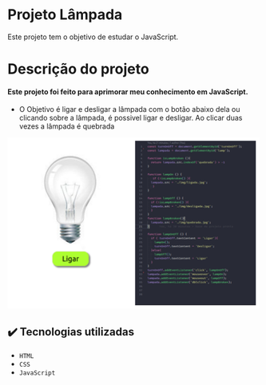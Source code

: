 # Projeto Lâmpada
Este projeto tem o objetivo de estudar o JavaScript. 
# Descrição do projeto
#### Este projeto foi feito para aprimorar meu conhecimento em JavaScript.
- O Objetivo é ligar e desligar a lâmpada com o botão abaixo dela ou clicando sobre a lâmpada, é possivel ligar e desligar. Ao clicar duas vezes a lâmpada é quebrada

![Imagem da Lâmpada desligada e o código](./img/projetolampada.jpg)


## ✔️ Tecnologias utilizadas

- ``HTML``
- ``CSS``
- ``JavaScript``
